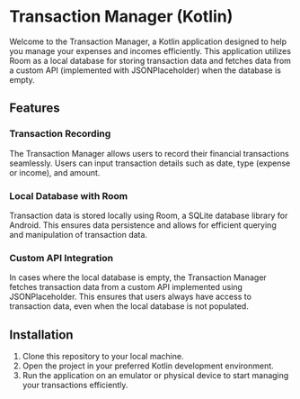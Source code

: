 # Transaction Manager (Kotlin)

Welcome to the Transaction Manager, a Kotlin application designed to help you manage your expenses and incomes efficiently. This application utilizes Room as a local database for storing transaction data and fetches data from a custom API (implemented with JSONPlaceholder) when the database is empty.

## Features

### Transaction Recording

The Transaction Manager allows users to record their financial transactions seamlessly. Users can input transaction details such as date, type (expense or income), and amount.

### Local Database with Room

Transaction data is stored locally using Room, a SQLite database library for Android. This ensures data persistence and allows for efficient querying and manipulation of transaction data.

### Custom API Integration

In cases where the local database is empty, the Transaction Manager fetches transaction data from a custom API implemented using JSONPlaceholder. This ensures that users always have access to transaction data, even when the local database is not populated.

## Installation

1. Clone this repository to your local machine.
2. Open the project in your preferred Kotlin development environment.
3. Run the application on an emulator or physical device to start managing your transactions efficiently.

